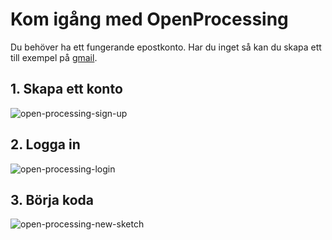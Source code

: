 # Kom igång med OpenProcessing

Du behöver ha ett fungerande epostkonto. Har du inget så kan du skapa ett till exempel på [gmail](htts://gmail.com).

## 1. Skapa ett konto

![open-processing-sign-up](https://cloud.githubusercontent.com/assets/4598641/17587852/2b70975a-5fcb-11e6-9c72-70bdd12722f4.png)

## 2. Logga in
![open-processing-login](https://cloud.githubusercontent.com/assets/4598641/17587844/23ad75e2-5fcb-11e6-8a04-9e3e7c0c69f5.png)

## 3. Börja koda
![open-processing-new-sketch](https://cloud.githubusercontent.com/assets/4598641/17587857/2fb9aedc-5fcb-11e6-8756-5493ee14f6f1.png)


